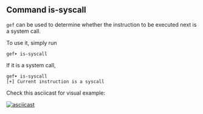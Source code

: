 ## Command is-syscall

`gef` can be used to determine whether the instruction to be executed next is a system call.

To use it, simply run

```text
gef➤ is-syscall
```

If it is a system call,

```text
gef➤ is-syscall
[+] Current instruction is a syscall
```

Check this asciicast for visual example:

[![asciicast](https://asciinema.org/a/BlrpsfzdLqNdycoxHuGkscYu6.png)](https://asciinema.org/a/BlrpsfzdLqNdycoxHuGkscYu6)
